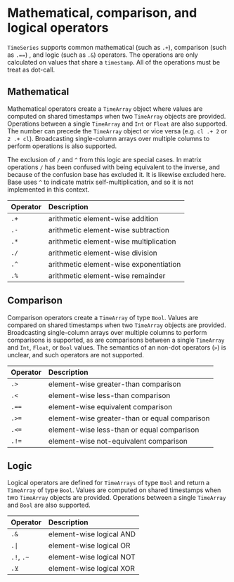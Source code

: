 # Mathematical, comparison, and logical operators

`TimeSeries` supports common mathematical (such as `.+`), comparison
(such as `.==`) , and logic (such as `.&`) operators.
The operations are only calculated on values that share a `timestamp`.
All of the operations must be treat as dot-call.

## Mathematical

Mathematical operators create a `TimeArray` object where values are
computed on shared timestamps when two `TimeArray` objects are provided.
Operations between a single `TimeArray` and `Int` or `Float` are also
supported. The number can precede the `TimeArray` object or vice versa
(e.g. `cl .+ 2` or `2 .+ cl`). Broadcasting single-column arrays over
multiple columns to perform operations is also supported.

The exclusion of `/` and `^` from this logic are special cases. In
matrix operations `/` has been confused with being equivalent to the
inverse, and because of the confusion base has excluded it. It is
likewise excluded here. Base uses `^` to indicate matrix
self-multiplication, and so it is not implemented in this context.

| Operator | Description                            |
|:-------- |:-------------------------------------- |
| `.+`     | arithmetic element-wise addition       |
| `.-`     | arithmetic element-wise subtraction    |
| `.*`     | arithmetic element-wise multiplication |
| `./`     | arithmetic element-wise division       |
| `.^`     | arithmetic element-wise exponentiation |
| `.%`     | arithmetic element-wise remainder      |

## Comparison

Comparison operators create a `TimeArray` of type `Bool`. Values are
compared on shared timestamps when two `TimeArray` objects are provided.
Broadcasting single-column arrays over multiple columns to perform
comparisons is supported, as are comparisons between a single `TimeArray`
and `Int`, `Float`, or `Bool` values. The semantics of an non-dot
operators (`>`) is unclear, and such operators are not supported.

| Operator | Description                                   |
|:-------- |:--------------------------------------------- |
| `.>`     | element-wise greater-than comparison          |
| `.<`     | element-wise less-than comparison             |
| `.==`    | element-wise equivalent comparison            |
| `.>=`    | element-wise greater-than or equal comparison |
| `.<=`    | element-wise less-than or equal comparison    |
| `.!=`    | element-wise not-equivalent comparison        |

## Logic

Logical operators are defined for `TimeArrays` of type `Bool` and return a
`TimeArray` of type `Bool`. Values are computed on shared timestamps when
two `TimeArray` objects are provided. Operations between a single
`TimeArray` and `Bool` are also supported.

| Operator   | Description              |
|:---------- |:------------------------ |
| `.&`       | element-wise logical AND |
| `.\|`      | element-wise logical OR  |
| `.!`, `.~` | element-wise logical NOT |
| `.⊻`       | element-wise logical XOR |
